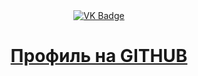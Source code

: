 <div id="badges" align = "center">
    <a href = "https://vk.com/111muil">
        <img src = "https://img.shields.io/badge/VK-blue?style=for-the-badge&logo=VK&logoColor=white" alt="VK Badge"/>
    </a>
    <a href= "https://mail.google.com/mail/u/0/#inbox">
        <ing src = "https://img.shields.io/badge/EMAIL-red?style=for-the-badge&logo=Gma11&logoColor»white" alt="VK Badge"/>
    </a›
</div>

<div id="viewprof" align="center">
    <img src="https://komarev.com/ghpvc/?username=rompersStomper&style=flat -square&colorablue" alt=""/>
</div>

<div id="heythere" align="center">
<h1> Профиль на GITHUB </h1>
</div>
